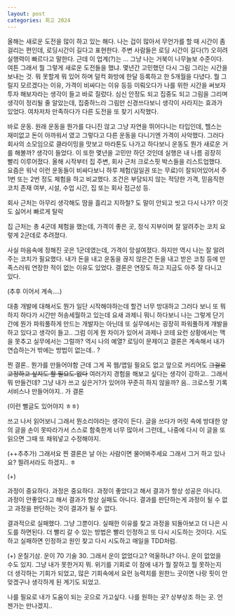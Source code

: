 ```yaml
---
layout: post
categories: 회고 2024
---
```


올해는 새로운 도전을 많이 하고 있는 해다. 나는 겁이 많아서 무언가를 할 때 시간이 좀 걸리는 편인데, 로딩시간이 길다고 표현한다. 
주변 사람들은 로딩 시간이 길다(?) 오히려 실행력이 빠르다고 말한다. 
근데 이 업계(?)는 ... 그냥 나는 거북이 나무늘보 수준이다. 여튼 그래서 뭘 그렇게 새로운 도전들을 했냐. 몇년간 고민했던 다시 그림 그리는 시간을 보내는 것. 뭐 못할게 뭐 있어 하며 덜컥 화방에 한달 등록하고 한 5개월을 다녔다. 뭘 그릴지 모르겠다는 이유, 가격이 비싸다는 이유 등등 미뤄오다가 나를 위한 시간을 써보자 투자 해보자라는 생각이 들고 바로 질렀다. 심신 안정도 되고 집중도 되고 그림을 그리며 생각이 정리될 줄 알았는데, 집중하느라 그림만 신경쓰다보니 생각이 사라지는 효과가 있었다. 여차저차 만족하다가 다른 도전을 또 찾기 시작했다. 

바로 운동. 원래 운동을 뭔가를 다니진 않고 그냥 자연을 뛰어다니는 타입인데, 헬스는 재미없고 돈이 아까워서 였고 그렇다고 다른 운동을 다니기엔 가격이 사악했다. 그러다 회사의 소모임으로 클라이밍을 맛보고 마라톤도 나가고 하다보니 운동도 뭔가 새로운 거를 해볼까? 생각이 들었다. 이 또한 몇년을 고민만 하던 것인데 실행은 내 나름 굉장히 빨리 이루어졌다. 올해 시작부터 집 주변, 회사 근처 크로스핏 박스들을 리스트업했다. 요즘은 워낙 이런 운동들이 비싸다보니 하루 체험(일일권 또는 무료)이 잘되어있어서 주 1번 또는 2번 정도 체험을 하고 비교했다. 
조건은 부담되지 않는 적당한 가격, 믿음직한 코치 존재 여부, 시설, 수업 시간, 집 또는 회사 접근성 등. 

회사 근처는 아무리 생각해도 땀을 흘리고 지하철? 도 말이 안되고 씻고 다시 나가? 이것도 싫어서 빠르게 탈락 

집 근처는 총 4군데 체험을 했는데, 가격이 좋은 곳, 정식 지부이며 잘 알려주는 코치 요렇게 2군데로 추려졌다. 

사실 마음속에 정해진 곳은 1군데였는데, 가격이 망설여졌다. 하지만 역시 나는 잘 알려주는 코치가 필요했다. 내가 돈을 내고 운동을 끊지 않은건 돈을 내고 받은 코칭 등에 만족스러워 연장한 적이 없는 이유도 있었다. 
결론은 연장도 하고 지금도 아주 잘 다니고 있다. 

(추후 이어서 계속....)

대충 개발에 대해서도 뭔가 일단 시작해야하는데 할건 너무 방대하고 그러다 보니 또 뭐하지 하다가 시간만 허송세월하고 있는데 
요새 과제니 뭐니 하다보니 나는 그렇게 단기간에 뭔가 파워풀하게 만드는 개발자는 아닌데 또 실무에서는 굉장히 파워풀하게 개발을 하고 있다고 생각이 들고.. 그럼 이게 뭔 차이가 있어서 과제나 코테 요런 상황에서는 맥을 못추고 실무에서는 그럴까? 역시 나의 예열? 로딩이 문제이고 결론은 계속해서 내가 연습하는거 밖에는 방법이 없는데.. ? 

찐 결론.. 뭔가를 만들어야함 근데 그게 꼭 웹/앱일 필요도 없고 앞으로 커리어도 ~~그걸로 고정하고 싶지도 할 필요도 없다~~ 여러가지 경험을 해보고 싶다는 생각이 강하고.. 그래서 뭐 만들건데? 그냥 내가 쓰고 싶은거?가 있어야 꾸준히 하지 않을까? 음.. 크로스핏 기록 서비스나 만들어야지.. 가 결론 

(이런 뻘글도 있어야지 ㅎㅎ)

쓰고 나서 읽어보니 그래서 뭔소리야라는 생각이 든다. 글을 쓰다가 머릿 속에 방대한 양의 글을 손이 못따라가서 스스로 함축한게 너무 많아서 그런데,, 나중에 다시 이 글을 또 읽으면 그때 또 채워넣고 수정해야지. 

(++추추가)
그래서요 찐 결론은 날 아는 사람이면 물어봐주세요 그래서 그거 하고 있나요? 찔려서라도 하겠지.. ㅎ

(+)

과정이 중요하다. 과정은 중요하다. 과정이 좋았다고 해서 결과가 항상 성공은 아니다. 과정이 안좋았다고 해서 결과가 항상 실패도 아니다. 결과를 판단하는게 과정이 될 수 없고 과정을 판단하는 것이 결과가 될 수 없다. 

결과적으로 실패했다. 그냥 그뿐이다. 실패한 이유를 찾고 과정을 되돌아보고 더 나은 시도를 하면된다. 더 빨리 갈 수 있는 방법은 빨리 인정하고 또 다시 시도하는 것이다. 시도하고 실패하면 인정하고 원인 찾고 다시 시도하고 매일을 TDD처럼. 

(+)
운칠기삼.
운이 70 기술 30. 그래서 운이 없었다고? 억울하냐? 아니. 운이 없었을 수도 있지. 그냥 내가 못한거지 뭐. 
위기를 기회로 이 참에 내가 뭘 잘하고 뭘 못하는지 더 생각하는 기회가 되었고, 많은 기회속에서 요런 능력치를 원한느 곳이면 나랑 핏이 안맞겠구나 생각하게 된 계기도 되었고. 

나를 필요로 내가 도움이 되는 곳으로 가고싶다. 나를 원하는 곳? 상부상조 하는 곳. 언젠가는 만나겠지.. 
